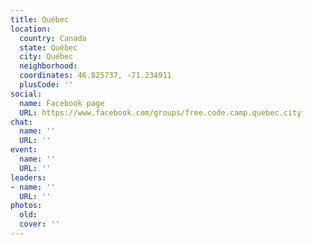 ```yaml
---
title: Québec
location:
  country: Canada
  state: Québec
  city: Québec
  neighborhood: 
  coordinates: 46.825737, -71.234911
  plusCode: ''
social:
  name: Facebook page
  URL: https://www.facebook.com/groups/free.code.camp.quebec.city
chat:
  name: ''
  URL: ''
event:
  name: ''
  URL: ''
leaders:
- name: ''
  URL: ''
photos:
  old: 
  cover: ''
---
```

